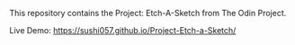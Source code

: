 This repository contains the Project: Etch-A-Sketch from The Odin Project.


Live Demo: https://sushi057.github.io/Project-Etch-a-Sketch/